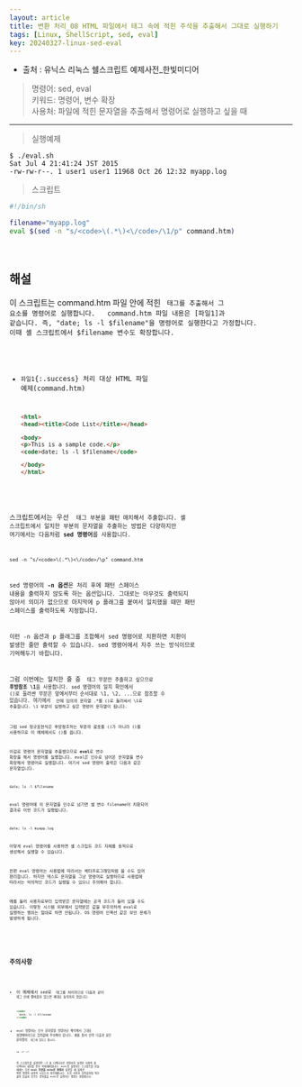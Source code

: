 ```yaml
---
layout: article
title: 변환 처리_08 HTML 파일에서 태그 속에 적힌 주석을 추출해서 그대로 실행하기
tags: [Linux, ShellScript, sed, eval]
key: 20240327-linux-sed-eval
---
```


- 출처 : 유닉스 리눅스 쉘스크립트 예제사전_한빛미디어

> 명령어: sed, eval  
> 키워드: 명령어, 변수 확장  
> 사용처: 파일에 적힌 문자열을 추출해서 명령어로 실행하고 싶을 때

--- 

> 실행예제

```
$ ./eval.sh
Sat Jul 4 21:41:24 JST 2015
-rw-rw-r--. 1 user1 user1 11968 Oct 26 12:32 myapp.log
```

> 스크립트

```bash
#!/bin/sh

filename="myapp.log"
eval $(sed -n "s/<code>\(.*\)<\/code>/\1/p" command.htm)
```

&nbsp;
&nbsp;

## **해설**

이 스크립트는 command.htm 파일 안에 적힌 <code> 태그를 추출해서 그 요소를 명령어로 실행합니다.
 
command.htm 파일 내용은 [파일1]과 같습니다. 즉, "date; ls -l $filename"을 명령어로 실행한다고 가정합니다. 이때 셸 스크립트에서 $filename 변수도 확장합니다.

- `파일1`{:.success} 처리 대상 HTML 파일 예제(command.htm)

  ```html
  <html>
  <head><title>Code List</title></head>

  <body>
  <p>This is a sample code.</p>
  <code>date; ls -l $filename</code>

  </body>
  </html>
  ```

스크립트에서는 우선 <code> 태그 부분을 패턴 매치해서 추출합니다. 셸 스크립트에서 일치한 부분의 문자열을 추출하는 방법은 다양하지만 여기에서는 다음처럼 **sed 명령어**를 사용합니다.

```
sed -n "s/<code>\(.*\)<\/code>/\p" command.htm
```

sed 명령어의 **-n 옵션**은 처리 후에 패턴 스페이스 내용을 출력하지 않도록 하는 옵션입니다. 그대로는 아무것도 출력되지 않아서 의미가 없으므로 마지막에 p 플래그를 붙여서 일치했을 때만 패턴 스페이스를 출력하도록 지정합니다.

이런 -n 옵션과 p 플래그를 조합해서 sed 명령어로 치환하면 치환이 발생한 줄만 출력할 수 있습니다. sed 명령어에서 자주 쓰는 방식이므로 기억해두기 바랍니다.

그럼 이번에는 일치한 줄 중 <code> 태그 부분만 추출하고 싶으므로 **후방참조 \1**을 사용합니다. sed 명령어의 일치 확인에서 ()로 둘러싼 부분은 앞에서부터 순서대로 \1, \2, ...으로 참조할 수 있습니다. 여기에서 <code> 안에 임의의 문자열 .*를 ()로 둘러싸서 \1로 추출합니다. \1 부분이 실행하고 싶은 명령어 문자열이 됩니다.

그럼 sed 정규표현식은 후방참조하는 부분의 괄호를 ()가 아니라 \(\)를 사용하므로 이 예제에서도 \(\)를 씁니다.

이걸로 명령어 문자열을 추출했으므로 **eval**로 변수 확장을 해서 명령어를 실행합니다. eval은 인수로 넘어온 문자열을 변수 확장해서 명령어로 실행합니다. 여기서 sed 명령어 출력은 다음과 같은 문자열입니다.

```
date; ls -l $filename
```

eval 명령어에 이 문자열을 인수로 넘기면 셸 변수 filename이 치환되어 결과로 이런 코드가 실행됩니다.

```
date; ls -l myapp.log
```

이렇게 eval 명령어를 사용하면 셸 스크립트 코드 자체를 동적으로 생성해서 실행할 수 있습니다.

한편 eval 명령어는 사용법에 따라서는 메타프로그래밍처럼 쓸 수도 있어 편리합니다. 하지만 텍스트 문자열을 그냥 명령어로 실행하므로 사용법에 따라서는 악의적인 코드가 실행될 수 있으니 주의해야 합니다.

예를 들어 사용자로부터 입력받은 문자열에는 공격 코드가 들어 있을 수도 있습니다. 이렇듯 시스템 외부에서 입력받은 값을 부주의하게 eval로 실행하는 행위는 절대로 하면 안됩니다. OS 명령어 인젝션 같은 보안 문제가 발생하게 됩니다.

&nbsp;
&nbsp;

## **주의사항**

- 이 예제에서 sed로 <code> 태그를 처리하므로 다음과 같이 <code> 태그 안에 줄바꿈이 있으면 제대로 동작하지 않습니다.

  ```html
  <code>
    date; ls -l $filename
  </code>
  ```

- eval 명령어는 인수 문자열을 명령어로 해석해서 그대로 실행해버리므로 입력값에 주의해야 합니다. 예를 들어 만약 다음과 같은 문자열이 <code> 태그에 있다고 합시다.

  ```
  rm -rf ~/*
  ```

  이 스크립트를 실행하면 ~가 홈 디렉터리로 확장되어 실행한 사람의 홈 디렉터리 내부를 전부 삭제해버립니다. eval로 실행하는 스크립트를 만들 때에는 우선 **eval 부분을 echo로 바꿔서** 실행할 때 실제로 어떤 명령어 내용이 나오는지 확인해봅시다. 또한 사용자 입력값처럼 뭐가 들어 있을지 모르는 문자열을 eval로 실행하는 행위는 위험합니다.
